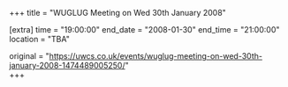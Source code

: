 +++
title = "WUGLUG Meeting on Wed 30th January 2008"

[extra]
time = "19:00:00"
end_date = "2008-01-30"
end_time = "21:00:00"
location = "TBA"

original = "https://uwcs.co.uk/events/wuglug-meeting-on-wed-30th-january-2008-1474489005250/"    
+++



